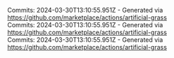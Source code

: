 Commits: 2024-03-30T13:10:55.951Z - Generated via https://github.com/marketplace/actions/artificial-grass
<br>
Commits: 2024-03-30T13:10:55.951Z - Generated via https://github.com/marketplace/actions/artificial-grass
<br>
Commits: 2024-03-30T13:10:55.951Z - Generated via https://github.com/marketplace/actions/artificial-grass
<br>
